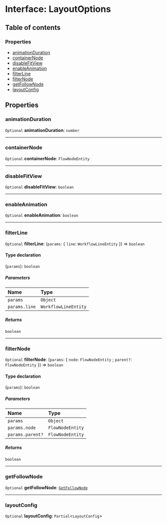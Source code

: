 # Interface: LayoutOptions

## Table of contents

### Properties

* [animationDuration](/auto-docs/free-auto-layout-plugin/interfaces/LayoutOptions.md#animationduration)
* [containerNode](/auto-docs/free-auto-layout-plugin/interfaces/LayoutOptions.md#containernode)
* [disableFitView](/auto-docs/free-auto-layout-plugin/interfaces/LayoutOptions.md#disablefitview)
* [enableAnimation](/auto-docs/free-auto-layout-plugin/interfaces/LayoutOptions.md#enableanimation)
* [filterLine](/auto-docs/free-auto-layout-plugin/interfaces/LayoutOptions.md#filterline)
* [filterNode](/auto-docs/free-auto-layout-plugin/interfaces/LayoutOptions.md#filternode)
* [getFollowNode](/auto-docs/free-auto-layout-plugin/interfaces/LayoutOptions.md#getfollownode)
* [layoutConfig](/auto-docs/free-auto-layout-plugin/interfaces/LayoutOptions.md#layoutconfig)

## Properties

### animationDuration

`Optional` **animationDuration**: `number`

***

### containerNode

`Optional` **containerNode**: `FlowNodeEntity`

***

### disableFitView

`Optional` **disableFitView**: `boolean`

***

### enableAnimation

`Optional` **enableAnimation**: `boolean`

***

### filterLine

`Optional` **filterLine**: (`params`: { `line`: `WorkflowLineEntity`  }) => `boolean`

#### Type declaration

(`params`): `boolean`

##### Parameters

| Name | Type |
| :------ | :------ |
| `params` | `Object` |
| `params.line` | `WorkflowLineEntity` |

##### Returns

`boolean`

***

### filterNode

`Optional` **filterNode**: (`params`: { `node`: `FlowNodeEntity` ; `parent?`: `FlowNodeEntity`  }) => `boolean`

#### Type declaration

(`params`): `boolean`

##### Parameters

| Name | Type |
| :------ | :------ |
| `params` | `Object` |
| `params.node` | `FlowNodeEntity` |
| `params.parent?` | `FlowNodeEntity` |

##### Returns

`boolean`

***

### getFollowNode

`Optional` **getFollowNode**: [`GetFollowNode`](/auto-docs/free-auto-layout-plugin/types/GetFollowNode.md)

***

### layoutConfig

`Optional` **layoutConfig**: `Partial`<`LayoutConfig`>
